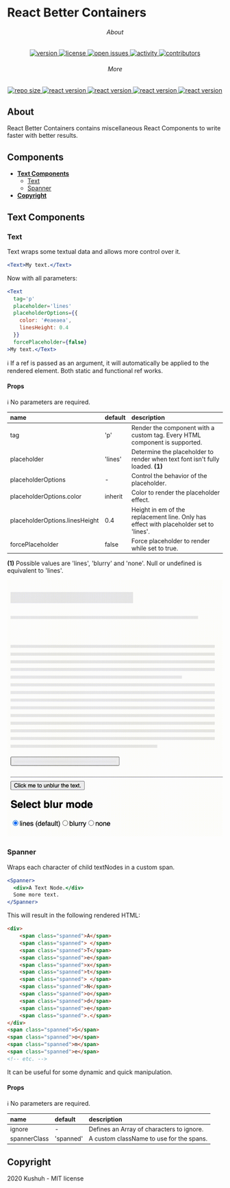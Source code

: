 # React Better Containers

<h6 align="center">About</h6>
<p align="center">
    <a href="https://github.com/Kushuh/react-better-containers">
        <img src="https://img.shields.io/npm/v/react-better-containers" alt="version"/>
    </a>
    <a href="https://github.com/Kushuh/react-better-containers/blob/master/LICENSE">
        <img src="https://img.shields.io/npm/l/react-better-containers" alt="license"/>
    </a>
    <a href="https://github.com/Kushuh/react-better-containers/issues">
        <img src="https://img.shields.io/github/issues-raw/kushuh/react-better-containers" alt="open issues"/>
    </a>
    <a href="https://github.com/Kushuh/react-better-containers">
        <img src="https://img.shields.io/github/last-commit/Kushuh/react-better-containers" alt="activity"/>
    </a>
    <a href="https://github.com/Kushuh/react-better-containers/graphs/contributors">
        <img src="https://img.shields.io/github/contributors/Kushuh/react-better-containers" alt="contributors"/>
    </a>
</p>

<h6 align="center">More</h6>
<p align="center">
    <a href="https://github.com/Kushuh/react-better-containers">
        <img src="https://img.shields.io/github/repo-size/kushuh/react-better-containers" alt="repo size"/>
    </a>
    <a href="https://github.com/facebook/react">
        <img src="https://img.shields.io/github/package-json/dependency-version/Kushuh/react-better-containers/react" alt="react version"/>
    </a>
    <a href="https://github.com/facebook/react/tree/master/packages/react-dom">
        <img src="https://img.shields.io/github/package-json/dependency-version/Kushuh/react-better-containers/react-dom" alt="react version"/>
    </a>
    <a href="https://github.com/DefinitelyTyped/DefinitelyTyped/tree/master/types/react-dom">
        <img src="https://img.shields.io/github/package-json/dependency-version/Kushuh/react-better-containers/@types/react-dom" alt="react version"/>
    </a>
    <a href="https://github.com/Kushuh/kushuh-react-utils">
        <img src="https://img.shields.io/github/package-json/dependency-version/Kushuh/react-better-containers/kushuh-react-utils" alt="react version"/>
    </a>
</p>

## About

React Better Containers contains miscellaneous React Components to write faster with better results.

## Components

+ **[Text Components](#text-components)**
    + [Text](#text)
    + [Spanner](#spanner)
+ **[Copyright](#copyright)**

## Text Components

### Text

Text wraps some textual data and allows more control over it.

```jsx
<Text>My text.</Text>
```

Now with all parameters:

```jsx
<Text
  tag='p'
  placeholder='lines'
  placeholderOptions={{
    color: '#eaeaea',
    linesHeight: 0.4
  }}
  forcePlaceholder={false}
>My text.</Text>
```

ℹ If a ref is passed as an argument, it will automatically be applied to the rendered element.
Both static and functional ref works.

#### Props

ℹ️ No parameters are required.

| name | default | description |
| :--- | :--- | :--- |
| tag | 'p' | Render the component with a custom tag. Every HTML component is supported. |
| placeholder | 'lines' | Determine the placeholder to render when text font isn't fully loaded. **(1)** |
| placeholderOptions | - | Control the behavior of the placeholder. |
| placeholderOptions.color | inherit | Color to render the placeholder effect. |
| placeholderOptions.linesHeight | 0.4 | Height in em of the replacement line. Only has effect with placeholder set to 'lines'. |
| forcePlaceholder | false | Force placeholder to render while set to true. |

**(1)** Possible values are 'lines', 'blurry' and 'none'. Null or undefined is equivalent to 'lines'.

![placeholder demo](https://github.com/Kushuh/react-better-containers/blob/master/resources/gifs/Demo-Text-Placeholders.gif)

### Spanner

Wraps each character of child textNodes in a custom span.

```jsx
<Spanner>
  <div>A Text Node.</div>
  Some more text.
</Spanner>
```

This will result in the following rendered HTML:
```html
<div>
    <span class="spanned">A</span>
    <span class="spanned"> </span>
    <span class="spanned">T</span>
    <span class="spanned">e</span>
    <span class="spanned">x</span>
    <span class="spanned">t</span>
    <span class="spanned"> </span>
    <span class="spanned">N</span>
    <span class="spanned">o</span>
    <span class="spanned">d</span>
    <span class="spanned">e</span>
    <span class="spanned">.</span>
</div>
<span class="spanned">S</span>
<span class="spanned">o</span>
<span class="spanned">m</span>
<span class="spanned">e</span>
<!-- etc. -->
```

It can be useful for some dynamic and quick manipulation.

#### Props

ℹ️ No parameters are required.

| name | default | description |
| :--- | :--- | :--- |
| ignore | - | Defines an Array of characters to ignore. |
| spannerClass | 'spanned' | A custom className to use for the spans. |

## Copyright
2020 Kushuh - MIT license